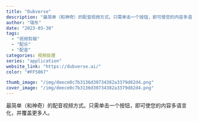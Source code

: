 ```yaml
---
title: "Dubverse"
description: "最简单（和神奇）的配音视频方式。只需单击一个按钮，即可使您的内容多语言化，并覆盖更多人。"
author: "瑞东"
date: "2023-03-30"
tags:
  - "视频剪辑"
  - "配乐"
  - "配音"
categories: 视频处理
series: "application"
website_link: "https://dubverse.ai/"
color: "#FF5867"

thumb_image: "/img/deece0c7b3136d30734382a3379d82d4.png"
cover_image: "/img/deece0c7b3136d30734382a3379d82d4.png"
---
```


最简单（和神奇）的配音视频方式。只需单击一个按钮，即可使您的内容多语言化，并覆盖更多人。